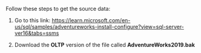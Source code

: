 Follow these steps to get the source data:
1. Go to this link: https://learn.microsoft.com/en-us/sql/samples/adventureworks-install-configure?view=sql-server-ver16&tabs=ssms

2. Download the **OLTP** version of the file called **AdventureWorks2019.bak** 